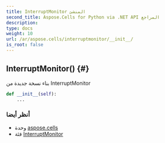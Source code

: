 ```yaml
---
title: InterruptMonitor المنشئ
second_title: Aspose.Cells for Python via .NET API المراجع
description:
type: docs
weight: 10
url: /ar/aspose.cells/interruptmonitor/__init__/
is_root: false
---
```

##  InterruptMonitor() {#}
بناء نسخة جديدة من InterruptMonitor



```python
def __init__(self):
    ...
```





###  أنظر أيضا
* وحدة [aspose.cells](../../)
* فئة [InterruptMonitor](/cells/python-net/ar/aspose.cells/interruptmonitor)
